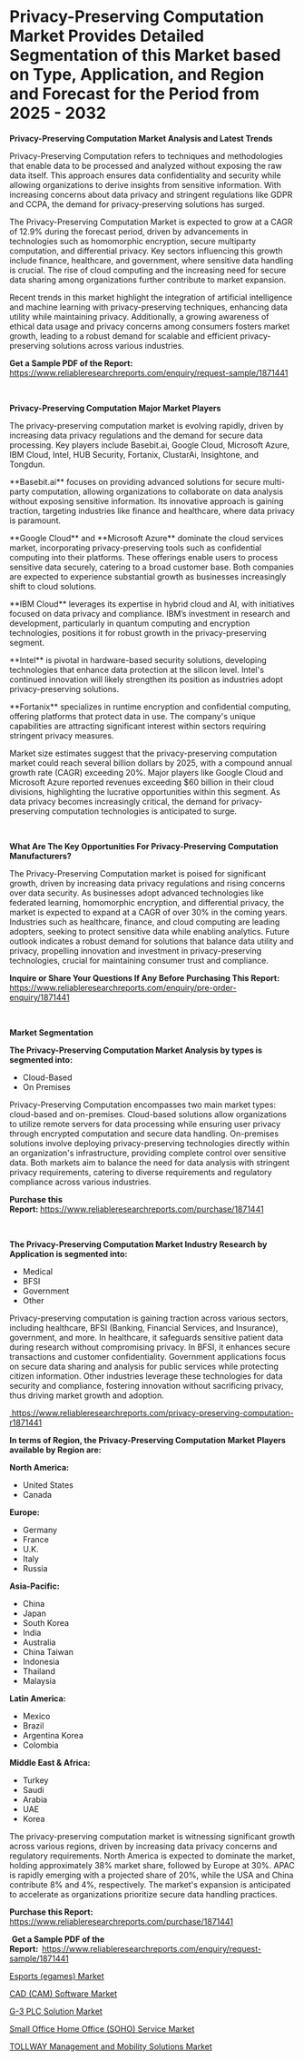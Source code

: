 <p><h1>Privacy-Preserving Computation Market Provides Detailed Segmentation of this Market based on Type, Application, and Region and Forecast for the Period from 2025 - 2032</h1></p><p><strong>Privacy-Preserving Computation Market Analysis and Latest Trends</strong></p>
<p><p>Privacy-Preserving Computation refers to techniques and methodologies that enable data to be processed and analyzed without exposing the raw data itself. This approach ensures data confidentiality and security while allowing organizations to derive insights from sensitive information. With increasing concerns about data privacy and stringent regulations like GDPR and CCPA, the demand for privacy-preserving solutions has surged.</p><p>The Privacy-Preserving Computation Market is expected to grow at a CAGR of 12.9% during the forecast period, driven by advancements in technologies such as homomorphic encryption, secure multiparty computation, and differential privacy. Key sectors influencing this growth include finance, healthcare, and government, where sensitive data handling is crucial. The rise of cloud computing and the increasing need for secure data sharing among organizations further contribute to market expansion.</p><p>Recent trends in this market highlight the integration of artificial intelligence and machine learning with privacy-preserving techniques, enhancing data utility while maintaining privacy. Additionally, a growing awareness of ethical data usage and privacy concerns among consumers fosters market growth, leading to a robust demand for scalable and efficient privacy-preserving solutions across various industries.</p></p>
<p><strong>Get a Sample PDF of the Report:&nbsp;</strong> <a href="https://www.reliableresearchreports.com/enquiry/request-sample/1871441?utm_campaign=2657&utm_medium=2&utm_source=Github&utm_content=ia&utm_term=11032025&utm_id=privacy-preserving-computation">https://www.reliableresearchreports.com/enquiry/request-sample/1871441</a></p>
<p>&nbsp;</p>
<p><strong>Privacy-Preserving Computation Major Market Players</strong></p>
<p><p>The privacy-preserving computation market is evolving rapidly, driven by increasing data privacy regulations and the demand for secure data processing. Key players include Basebit.ai, Google Cloud, Microsoft Azure, IBM Cloud, Intel, HUB Security, Fortanix, ClustarAi, Insightone, and Tongdun.</p><p>**Basebit.ai** focuses on providing advanced solutions for secure multi-party computation, allowing organizations to collaborate on data analysis without exposing sensitive information. Its innovative approach is gaining traction, targeting industries like finance and healthcare, where data privacy is paramount.</p><p>**Google Cloud** and **Microsoft Azure** dominate the cloud services market, incorporating privacy-preserving tools such as confidential computing into their platforms. These offerings enable users to process sensitive data securely, catering to a broad customer base. Both companies are expected to experience substantial growth as businesses increasingly shift to cloud solutions.</p><p>**IBM Cloud** leverages its expertise in hybrid cloud and AI, with initiatives focused on data privacy and compliance. IBM’s investment in research and development, particularly in quantum computing and encryption technologies, positions it for robust growth in the privacy-preserving segment.</p><p>**Intel** is pivotal in hardware-based security solutions, developing technologies that enhance data protection at the silicon level. Intel's continued innovation will likely strengthen its position as industries adopt privacy-preserving solutions.</p><p>**Fortanix** specializes in runtime encryption and confidential computing, offering platforms that protect data in use. The company's unique capabilities are attracting significant interest within sectors requiring stringent privacy measures.</p><p>Market size estimates suggest that the privacy-preserving computation market could reach several billion dollars by 2025, with a compound annual growth rate (CAGR) exceeding 20%. Major players like Google Cloud and Microsoft Azure reported revenues exceeding $60 billion in their cloud divisions, highlighting the lucrative opportunities within this segment. As data privacy becomes increasingly critical, the demand for privacy-preserving computation technologies is anticipated to surge.</p></p>
<p>&nbsp;</p>
<p><strong>What Are The Key Opportunities For Privacy-Preserving Computation Manufacturers?</strong></p>
<p><p>The Privacy-Preserving Computation market is poised for significant growth, driven by increasing data privacy regulations and rising concerns over data security. As businesses adopt advanced technologies like federated learning, homomorphic encryption, and differential privacy, the market is expected to expand at a CAGR of over 30% in the coming years. Industries such as healthcare, finance, and cloud computing are leading adopters, seeking to protect sensitive data while enabling analytics. Future outlook indicates a robust demand for solutions that balance data utility and privacy, propelling innovation and investment in privacy-preserving technologies, crucial for maintaining consumer trust and compliance.</p></p>
<p><strong>Inquire or Share Your Questions If Any Before Purchasing This Report:</strong> <a href="https://www.reliableresearchreports.com/enquiry/pre-order-enquiry/1871441?utm_campaign=2657&utm_medium=2&utm_source=Github&utm_content=ia&utm_term=11032025&utm_id=privacy-preserving-computation">https://www.reliableresearchreports.com/enquiry/pre-order-enquiry/1871441</a></p>
<p>&nbsp;</p>
<p><strong>Market Segmentation</strong></p>
<p><strong>The Privacy-Preserving Computation Market Analysis by types is segmented into:</strong></p>
<p><ul><li>Cloud-Based</li><li>On Premises</li></ul></p>
<p><p>Privacy-Preserving Computation encompasses two main market types: cloud-based and on-premises. Cloud-based solutions allow organizations to utilize remote servers for data processing while ensuring user privacy through encrypted computation and secure data handling. On-premises solutions involve deploying privacy-preserving technologies directly within an organization's infrastructure, providing complete control over sensitive data. Both markets aim to balance the need for data analysis with stringent privacy requirements, catering to diverse requirements and regulatory compliance across various industries.</p></p>
<p><strong>Purchase this Report:&nbsp;</strong><a href="https://www.reliableresearchreports.com/purchase/1871441?utm_campaign=2657&utm_medium=2&utm_source=Github&utm_content=ia&utm_term=11032025&utm_id=privacy-preserving-computation">https://www.reliableresearchreports.com/purchase/1871441</a></p>
<p>&nbsp;</p>
<p><strong>The Privacy-Preserving Computation Market Industry Research by Application is segmented into:</strong></p>
<p><ul><li>Medical</li><li>BFSI</li><li>Government</li><li>Other</li></ul></p>
<p><p>Privacy-preserving computation is gaining traction across various sectors, including healthcare, BFSI (Banking, Financial Services, and Insurance), government, and more. In healthcare, it safeguards sensitive patient data during research without compromising privacy. In BFSI, it enhances secure transactions and customer confidentiality. Government applications focus on secure data sharing and analysis for public services while protecting citizen information. Other industries leverage these technologies for data security and compliance, fostering innovation without sacrificing privacy, thus driving market growth and adoption.</p></p>
<p><a href="https://www.reliableresearchreports.com/privacy-preserving-computation-r1871441?utm_campaign=2657&utm_medium=2&utm_source=Github&utm_content=ia&utm_term=11032025&utm_id=privacy-preserving-computation">&nbsp;https://www.reliableresearchreports.com/privacy-preserving-computation-r1871441</a></p>
<p><strong>In terms of Region, the Privacy-Preserving Computation Market Players available by Region are:</strong></p>
<p>
    <p> <strong> North America: </strong>
        <ul>
            <li>United States</li>
            <li>Canada</li>
        </ul>
        </p> 
    <p> <strong> Europe: </strong>
        <ul>
            <li>Germany</li>
            <li>France</li>
            <li>U.K.</li>
            <li>Italy</li>
            <li>Russia</li>
        </ul>
        </p> 
    <p> <strong> Asia-Pacific: </strong>
        <ul>
            <li>China</li>
            <li>Japan</li>
            <li>South Korea</li>
            <li>India</li>
            <li>Australia</li>
            <li>China Taiwan</li>
            <li>Indonesia</li>
            <li>Thailand</li>
            <li>Malaysia</li>
        </ul>
        </p> 
    <p> <strong> Latin America: </strong>
        <ul>
            <li>Mexico</li>
            <li>Brazil</li>
            <li>Argentina Korea</li>
            <li>Colombia</li>
        </ul>
        </p> 
    <p> <strong> Middle East & Africa: </strong>
        <ul>
            <li>Turkey</li>
            <li>Saudi</li>
            <li>Arabia</li>
            <li>UAE</li>
            <li>Korea</li>
        </ul>
    </p>
    </p>
<p><p>The privacy-preserving computation market is witnessing significant growth across various regions, driven by increasing data privacy concerns and regulatory requirements. North America is expected to dominate the market, holding approximately 38% market share, followed by Europe at 30%. APAC is rapidly emerging with a projected share of 20%, while the USA and China contribute 8% and 4%, respectively. The market's expansion is anticipated to accelerate as organizations prioritize secure data handling practices.</p></p>
<p><strong>Purchase this Report: </strong><a href="https://www.reliableresearchreports.com/purchase/1871441?utm_campaign=2657&utm_medium=2&utm_source=Github&utm_content=ia&utm_term=11032025&utm_id=privacy-preserving-computation">https://www.reliableresearchreports.com/purchase/1871441</a></p>
<p>&nbsp;<strong>Get a Sample PDF of the Report:&nbsp;&nbsp;</strong><a href="https://www.reliableresearchreports.com/enquiry/request-sample/1871441?utm_campaign=2657&utm_medium=2&utm_source=Github&utm_content=ia&utm_term=11032025&utm_id=privacy-preserving-computation">https://www.reliableresearchreports.com/enquiry/request-sample/1871441</a></p>
<p><strong></strong></p>
<p><p><a href="https://github.com/elitasvimal/Market-Research-Report-List-1/blob/main/esports-egames-market.md?utm_campaign=2657&utm_medium=2&utm_source=Github&utm_content=ia&utm_term=11032025&utm_id=privacy-preserving-computation">Esports (egames) Market</a></p><p><a href="https://github.com/meuskocov/Market-Research-Report-List-1/blob/main/cad-cam-software-market.md?utm_campaign=2657&utm_medium=2&utm_source=Github&utm_content=ia&utm_term=11032025&utm_id=privacy-preserving-computation">CAD (CAM) Software Market</a></p><p><a href="https://github.com/saklpelzami95/Market-Research-Report-List-1/blob/main/g-3-plc-solution-market.md?utm_campaign=2657&utm_medium=2&utm_source=Github&utm_content=ia&utm_term=11032025&utm_id=privacy-preserving-computation">G-3 PLC Solution Market</a></p><p><a href="https://github.com/beroxiluwaya/Market-Research-Report-List-1/blob/main/small-office-home-office-soho-service-market.md?utm_campaign=2657&utm_medium=2&utm_source=Github&utm_content=ia&utm_term=11032025&utm_id=privacy-preserving-computation">Small Office Home Office (SOHO) Service Market</a></p><p><a href="https://github.com/genayziben/Market-Research-Report-List-1/blob/main/tollway-management-and-mobility-solutions-market.md?utm_campaign=2657&utm_medium=2&utm_source=Github&utm_content=ia&utm_term=11032025&utm_id=privacy-preserving-computation">TOLLWAY Management and Mobility Solutions Market</a></p></p>